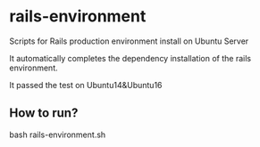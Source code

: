 # rails-environment
Scripts for Rails production environment install on Ubuntu Server

It automatically completes the dependency installation of the rails environment.

It passed the test on Ubuntu14&Ubuntu16

## How to run?
bash rails-environment.sh
